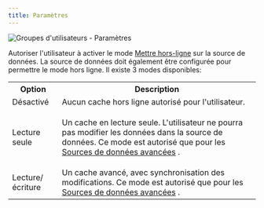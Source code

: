 ```yaml
---
title: Paramètres
---
```

![Groupes d'utilisateurs - Paramètres](/img/fr/server/ServerOp8038.png)  

Autoriser l'utilisateur à activer le mode [Mettre hors-ligne](https://helprdm.devolutions.net/fr/datasource_offline.html) sur la source de données. La source de données doit également être configurée pour permettre le mode hors ligne. Il existe 3 modes disponibles:  

<table>
	<tr>
		<th>
Option 
		</th>
		<th>
Description 
		</th>
	</tr>
	<tr>
		<td>
Désactivé 
		</td>
		<td>
Aucun cache hors ligne autorisé pour l'utilisateur. 
		</td>
	</tr>
	<tr>
		<td>
Lecture seule 
		</td>
		<td>
		
Un cache en lecture seule. L'utilisateur ne pourra pas modifier les données dans la source de données. Ce mode est autorisé que pour les [Sources de données avancées](https://helprdm.devolutions.net/fr/datasources_advanced.html) . 
		</td>
	</tr>
	<tr>
		<td>
Lecture/écriture 
		</td>
		<td>
Un cache avancé, avec synchronisation des modifications. Ce mode est autorisé que pour les [Sources de données avancées](https://helprdm.devolutions.net/fr/datasources_advanced.html) . 
		</td>
	</tr>
</table>


